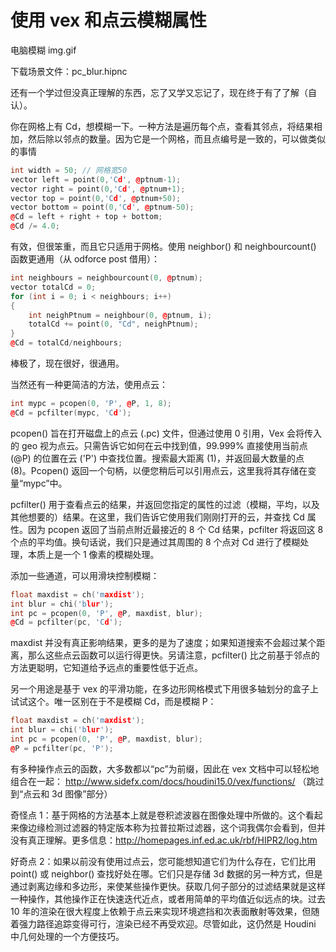 # 使用 vex 和点云模糊属性

电脑模糊 img.gif

下载场景文件：pc_blur.hipnc

还有一个学过但没真正理解的东西，忘了又学又忘记了，现在终于有了了解（自认）。

你在网格上有 Cd，想模糊一下。一种方法是遍历每个点，查看其邻点，将结果相加，然后除以邻点的数量。因为它是一个网格，而且点编号是一致的，可以做类似的事情

```cpp
int width = 50; // 网格宽50
vector left = point(0,'Cd', @ptnum-1);
vector right = point(0,'Cd', @ptnum+1);
vector top = point(0,'Cd', @ptnum+50);
vector bottom = point(0,'Cd', @ptnum-50);
@Cd = left + right + top + bottom;
@Cd /= 4.0;
```

有效，但很笨重，而且它只适用于网格。使用 neighbor() 和 neighbourcount() 函数更通用（从 odforce post 借用）：

```cpp
int neighbours = neighbourcount(0, @ptnum);
vector totalCd = 0;
for (int i = 0; i < neighbours; i++)
{
    int neighPtnum = neighbour(0, @ptnum, i);
    totalCd += point(0, "Cd", neighPtnum);
}
@Cd = totalCd/neighbours;
```

棒极了，现在很好，很通用。

当然还有一种更简洁的方法，使用点云：

```cpp
int mypc = pcopen(0, 'P', @P, 1, 8);
@Cd = pcfilter(mypc, 'Cd');
```

pcopen() 旨在打开磁盘上的点云 (.pc) 文件，但通过使用 0 引用，Vex 会将传入的 geo 视为点云。只需告诉它如何在云中找到值，99.999% 直接使用当前点 (@P) 的位置在云 ('P') 中查找位置。搜索最大距离 (1)，并返回最大数量的点 (8)。Pcopen() 返回一个句柄，以便您稍后可以引用点云，这里我将其存储在变量“mypc”中。

pcfilter() 用于查看点云的结果，并返回您指定的属性的过滤（模糊，平均，以及其他想要的）结果。在这里，我们告诉它使用我们刚刚打开的云，并查找 Cd 属性。因为 pcopen 返回了当前点附近最接近的 8 个 Cd 结果，pcfilter 将返回这 8 个点的平均值。换句话说，我们只是通过其周围的 8 个点对 Cd 进行了模糊处理，本质上是一个 1 像素的模糊处理。

添加一些通道，可以用滑块控制模糊：

```cpp
float maxdist = ch('maxdist');
int blur = chi('blur');
int pc = pcopen(0, 'P', @P, maxdist, blur);
@Cd = pcfilter(pc, 'Cd');
```

maxdist 并没有真正影响结果，更多的是为了速度；如果知道搜索不会超过某个距离，那么这些点云函数可以运行得更快。另请注意，pcfilter() 比之前基于邻点的方法更聪明，它知道给予远点的重要性低于近点。

另一个用途是基于 vex 的平滑功能，在多边形网格模式下用很多轴划分的盒子上试试这个。唯一区别在于不是模糊 Cd，而是模糊 P：

```cpp
float maxdist = ch('maxdist');
int blur = chi('blur');
int pc = pcopen(0, 'P', @P, maxdist, blur);
@P = pcfilter(pc, 'P');
```

有多种操作点云的函数，大多数都以“pc”为前缀，因此在 vex 文档中可以轻松地组合在一起： http://www.sidefx.com/docs/houdini15.0/vex/functions/ （跳过到“点云和 3d 图像”部分）

奇怪点 1：基于网格的方法基本上就是卷积滤波器在图像处理中所做的。这个看起来像边缘检测过滤器的特定版本称为拉普拉斯过滤器，这个词我偶尔会看到，但并没有真正理解。更多信息：http://homepages.inf.ed.ac.uk/rbf/HIPR2/log.htm

好奇点 2：如果以前没有使用过点云，您可能想知道它们为什么存在，它们比用 point() 或 neighbor() 查找好处在哪。它们只是存储 3d 数据的另一种方式，但是通过剥离边缘和多边形，来使某些操作更快。获取几何子部分的过滤结果就是这样一种操作，其他操作正在快速迭代近点，或者用简单的平均值近似远点的块。过去 10 年的渲染在很大程度上依赖于点云来实现环境遮挡和次表面散射等效果，但随着强力路径追踪变得可行，渲染已经不再受欢迎。尽管如此，这仍然是 Houdini 中几何处理的一个方便技巧。
